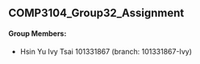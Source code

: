 ## COMP3104_Group32_Assignment
#### Group Members:
- Hsin Yu Ivy Tsai 101331867 (branch: 101331867-Ivy)